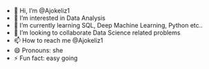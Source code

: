 - 👋 Hi, I’m @Ajokeliz1 
- 👀 I’m interested in Data Analysis
- 🌱 I’m currently learning SQL, Deep Machine Learning, Python etc..
- 💞️ I’m looking to collaborate Data Science related problems
- 📫 How to reach me @Ajokeliz1
- 😄 Pronouns: she
- ⚡ Fun fact: easy going

<!---
Ajokeliz1/Ajokeliz1 is a ✨ special ✨ repository because its `README.md` (this file) appears on your GitHub profile.
You can click the Preview link to take a look at your changes.
--->
